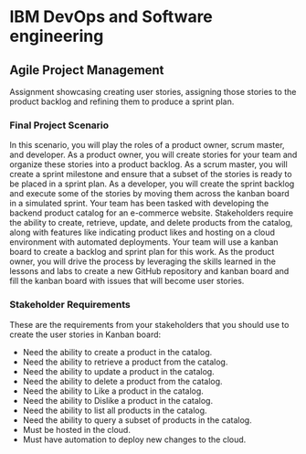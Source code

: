 # IBM DevOps and Software engineering
## Agile Project Management
Assignment showcasing creating user stories, assigning those stories to the product backlog and refining them to produce a sprint plan.

### Final Project Scenario
In this scenario, you will play the roles of a product owner, scrum master, and developer. As a product owner, you will create stories for your team and organize these stories into a product backlog. As a scrum master, you will create a sprint milestone and ensure that a subset of the stories is ready to be placed in a sprint plan. As a developer, you will create the sprint backlog and execute some of the stories by moving them across the kanban board in a simulated sprint.
Your team has been tasked with developing the backend product catalog for an e-commerce website. Stakeholders require the ability to create, retrieve, update, and delete products from the catalog, along with features like indicating product likes and hosting on a cloud environment with automated deployments.
Your team will use a kanban board to create a backlog and sprint plan for this work. As the product owner, you will drive the process by leveraging the skills learned in the lessons and labs to create a new GitHub repository and kanban board and fill the kanban board with issues that will become user stories.

### Stakeholder Requirements
These are the requirements from your stakeholders that you should use to create the user stories in Kanban board:
* Need the ability to create a product in the catalog.
* Need the ability to retrieve a product from the catalog.
* Need the ability to update a product in the catalog.
* Need the ability to delete a product from the catalog.
* Need the ability to Like a product in the catalog.
* Need the ability to Dislike a product in the catalog.
* Need the ability to list all products in the catalog.
* Need the ability to query a subset of products in the catalog.
* Must be hosted in the cloud.
* Must have automation to deploy new changes to the cloud.


